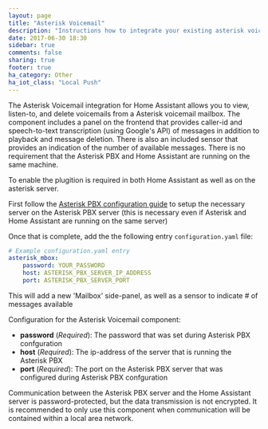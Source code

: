 ```yaml
---
layout: page
title: "Asterisk Voicemail"
description: "Instructions how to integrate your existing asterisk voicemail within Home Assistant."
date: 2017-06-30 18:30
sidebar: true
comments: false
sharing: true
footer: true
ha_category: Other
ha_iot_class: "Local Push"
---
```


The Asterisk Voicemail integration for Home Assistant allows you to view, listen-to, and delete voicemails from a Asterisk voicemail mailbox.  The component includes a panel on the frontend that provides caller-id and speech-to-text transcription (using Google's API) of messages in addition to playback and message deletion.  There is also an included sensor that provides an indication of the number of available messages.  There is no requirement that the Asterisk PBX and Home Assistant are running on the same machine.

To enable the plugition is required in both Home Assistant as well as on the asterisk server.

First follow the [Asterisk PBX configuration guide](/docs/asterisk_mbox) to setup the necessary server on the Asterisk PBX server (this is necessary even if Asterisk and Home Assistant are running on the same server)

Once that is complete, add the the following entry `configuration.yaml` file:

```yaml
# Example configuration.yaml entry
asterisk_mbox:
    password: YOUR_PASSWORD
    host: ASTERISK_PBX_SERVER_IP_ADDRESS
    port: ASTERISK_PBX_SERVER_PORT
```

This will add a new 'Mailbox' side-panel, as well as a sensor to indicate # of messages available

Configuration for the Asterisk Voicemail component:

- **password** (*Required*): The password that was set during Asterisk PBX confguration
- **host** (*Required*): The ip-address of the server that is running the Asterisk PBX
- **port** (*Required*): The port on the Asterisk PBX server that was configured during Asterisk PBX confguration

<p class='note warning'>
Communication between the Asterisk PBX server and the Home Assistant server is password-protected, but the data transmission is not encrypted.  It is recommended to only use this component when communication will be contained within a local area network.
</p>

